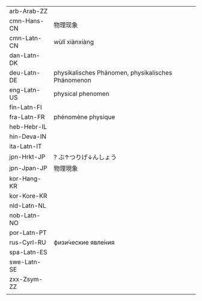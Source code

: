 | | | |
|-|-|-|
| arb-Arab-ZZ |  |  |
| cmn-Hans-CN | 物理现象 |  |
| cmn-Latn-CN | wùlǐ xiànxiàng |  |
| dan-Latn-DK |  |  |
| deu-Latn-DE | physikalisches Phänomen, physikalisches Phänomenon |  |
| eng-Latn-US | physical phenomen |  |
| fin-Latn-FI |  |  |
| fra-Latn-FR | phénomène physique |  |
| heb-Hebr-IL |  |  |
| hin-Deva-IN |  |  |
| ita-Latn-IT |  |  |
| jpn-Hrkt-JP | ? ぶ↑つりげ↓んしょう  |  |
| jpn-Jpan-JP | 物理現象 |  |
| kor-Hang-KR |  |  |
| kor-Kore-KR |  |  |
| nld-Latn-NL |  |  |
| nob-Latn-NO |  |  |
| por-Latn-PT |  |  |
| rus-Cyrl-RU | физи́ческие явле́ния |  |
| spa-Latn-ES |  |  |
| swe-Latn-SE |  |  |
| zxx-Zsym-ZZ |  |  |
|  |  |  |
